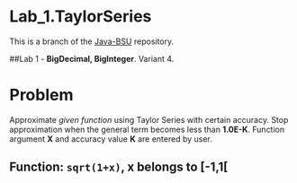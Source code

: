 # Lab_1.TaylorSeries
This is a branch of the [Java-BSU](https://github.com/asenyarb/Java-BSU/) repository.

##Lab 1 - **BigDecimal, BigInteger**.
Variant 4.
# Problem
Approximate *given function* using Taylor Series with certain accuracy.
Stop approximation when the general term becomes less than **1.0E-K**.
Function argument **X** and accuracy value **K** are entered by user.
## Function: `sqrt(1+x)`, x belongs to [-1,1[
